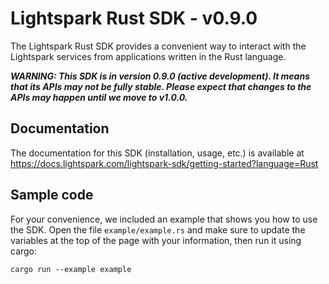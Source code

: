 # Lightspark Rust SDK - v0.9.0

The Lightspark Rust SDK provides a convenient way to interact with the Lightspark services from applications written in the Rust language.

***WARNING: This SDK is in version 0.9.0 (active development). It means that its APIs may not be fully stable. Please expect that changes to the APIs may happen until we move to v1.0.0.***

## Documentation

The documentation for this SDK (installation, usage, etc.) is available at https://docs.lightspark.com/lightspark-sdk/getting-started?language=Rust

## Sample code

For your convenience, we included an example that shows you how to use the SDK.
Open the file `example/example.rs` and make sure to update the variables at the top of the page with your information, then run it using cargo:

```
cargo run --example example
```
